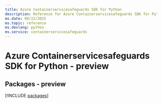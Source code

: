 ```yaml
---
title: Azure Containerservicesafeguards SDK for Python
description: Reference for Azure Containerservicesafeguards SDK for Python
ms.date: 09/22/2025
ms.topic: reference
ms.devlang: python
ms.service: containerservicesafeguards
---
```

# Azure Containerservicesafeguards SDK for Python - preview
## Packages - preview
[!INCLUDE [packages](containerservicesafeguards-index.md)]